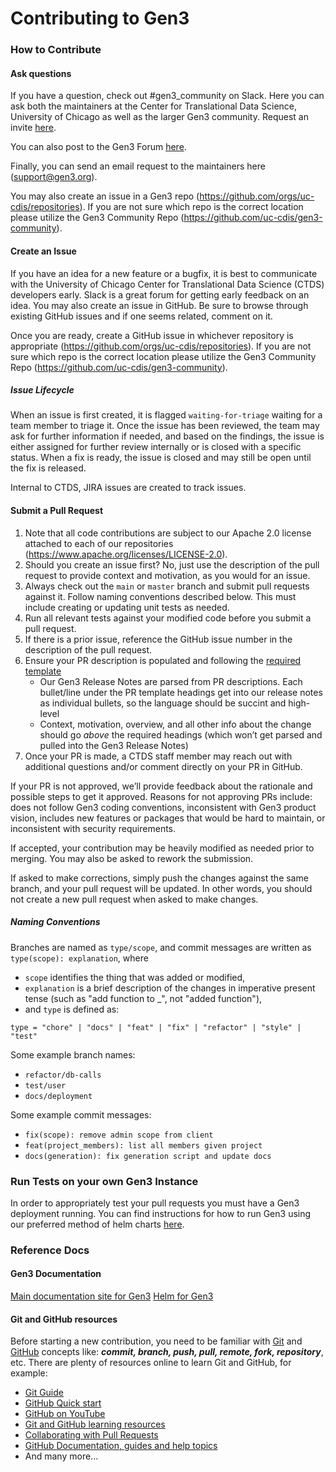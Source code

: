 # Contributing to Gen3

### How to Contribute

#### Ask questions

If you have a question, check out #gen3_community on Slack.  Here you can ask both the maintainers at the Center for Translational Data Science, University of Chicago as well as the larger Gen3 community.  Request an invite [here](https://docs.google.com/forms/d/e/1FAIpQLSczyhhOXeCK9FdVtpQpelOHYnRj1EAq1rwwnm9q6cPAe5a7ug/viewform).

You can also post to the Gen3 Forum [here](https://forums.gen3.org/).

Finally, you can send an email request to the maintainers here (support@gen3.org).

You may also create an issue in a Gen3 repo (https://github.com/orgs/uc-cdis/repositories).  If you are not sure which repo is the correct location please utilize the Gen3 Community Repo (https://github.com/uc-cdis/gen3-community).

#### Create an Issue

If you have an idea for a new feature or a bugfix, it is best to communicate with the University of Chicago Center for Translational Data Science (CTDS) developers early. Slack is a great forum for getting early feedback on an idea. You may also create an issue in GitHub. Be sure to browse through existing GitHub issues and if one seems related, comment on it.

Once you are ready, create a GitHub issue in whichever repository is appropriate (https://github.com/orgs/uc-cdis/repositories).  If you are not sure which repo is the correct location please utilize the Gen3 Community Repo (https://github.com/uc-cdis/gen3-community).

##### Issue Lifecycle

When an issue is first created, it is flagged `waiting-for-triage` waiting for a team member to triage it. Once the issue has been reviewed, the team may ask for further information if needed, and based on the findings, the issue is either assigned for further review internally or is closed with a specific status.  When a fix is ready, the issue is closed and may still be open until the fix is released.

Internal to CTDS, JIRA issues are created to track issues.

#### Submit a Pull Request

1. Note that all code contributions are subject to our Apache 2.0 license attached to each of our repositories (https://www.apache.org/licenses/LICENSE-2.0).
2. Should you create an issue first? No, just use the description of the pull request to provide context and motivation, as you would for an issue.
4. Always check out the `main` or `master` branch and submit pull requests against it. Follow naming conventions described below. This must include creating or updating unit tests as needed.
5. Run all relevant tests against your modified code before you submit a pull request.
6. If there is a prior issue, reference the GitHub issue number in the description of the pull request.
7. Ensure your PR description is populated and following the [required template](https://github.com/uc-cdis/.github/blob/master/.github/pull_request_template.md)
    - Our Gen3 Release Notes are parsed from PR descriptions. Each bullet/line under the PR template headings get into our release notes as individual bullets, so the language should be succint and high-level
    - Context, motivation, overview, and all other info about the change should go _above_ the required headings (which won’t get parsed and pulled into the Gen3 Release Notes)
8. Once your PR is made, a CTDS staff member may reach out with additional questions and/or comment directly on your PR in GitHub.

If your PR is not approved, we’ll provide feedback about the rationale and possible steps to get it approved. Reasons for not approving PRs include: does not follow Gen3 coding conventions, inconsistent with Gen3 product vision, includes new features or packages that would be hard to maintain, or inconsistent with security requirements.

If accepted, your contribution may be heavily modified as needed prior to merging. You may also be asked to rework the submission.

If asked to make corrections, simply push the changes against the same branch, and your pull request will be updated. In other words, you should not create a new pull request when asked to make changes.

##### Naming Conventions

Branches are named as `type/scope`, and commit messages are written as
`type(scope): explanation`, where

* `scope` identifies the thing that was added or modified,
* `explanation` is a brief description of the changes in imperative present
  tense (such as "add function to \_", not "added function"),
* and `type` is defined as:

```
type = "chore" | "docs" | "feat" | "fix" | "refactor" | "style" | "test"
```

Some example branch names:

* `refactor/db-calls`
* `test/user`
* `docs/deployment`

Some example commit messages:

* `fix(scope): remove admin scope from client`
* `feat(project_members): list all members given project`
* `docs(generation): fix generation script and update docs`

### Run Tests on your own Gen3 Instance

In order to appropriately test your pull requests you must have a Gen3 deployment running.  You can find instructions for how to run Gen3 using our preferred method of helm charts [here](https://github.com/uc-cdis/gen3-helm/tree/doc/gen3Setup).


### Reference Docs

#### Gen3 Documentation

[Main documentation site for Gen3](https://gen3.org)
[Helm for Gen3](https://github.com/uc-cdis/gen3-helm)

#### Git and GitHub resources

Before starting a new contribution, you need to be familiar with [Git](https://git-scm.com/) and [GitHub](https://github.com/) concepts like: ***commit, branch, push, pull, remote, fork, repository***, etc. There are plenty of resources online to learn Git and GitHub, for example:

* [Git Guide](https://github.com/git-guides/)
* [GitHub Quick start](https://docs.github.com/en/get-started/quickstart)
* [GitHub on YouTube](https://www.youtube.com/github)
* [Git and GitHub learning resources](https://docs.github.com/en/get-started/quickstart/git-and-github-learning-resources)
* [Collaborating with Pull Requests](https://docs.github.com/en/github/collaborating-with-pull-requests)
* [GitHub Documentation, guides and help topics](https://docs.github.com/en/github)
* And many more...
